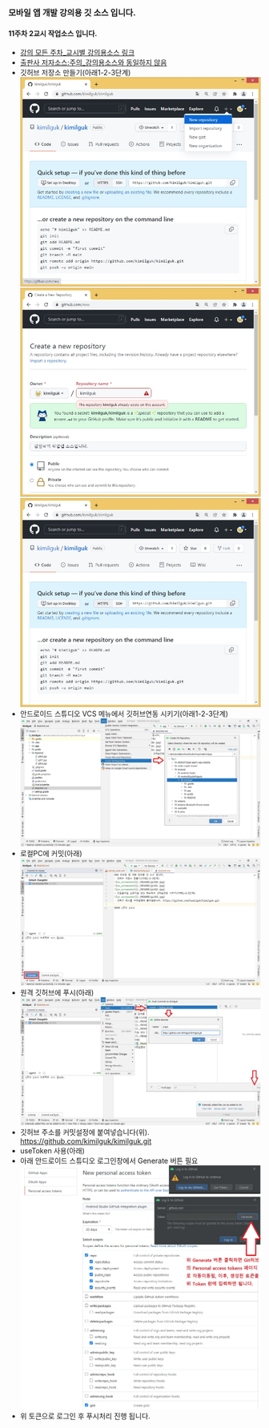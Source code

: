 ### 모바일 앱 개발 강의용 깃 소스 입니다.
#### 11주차 2교시 작업소스 입니다.
- [강의 모든 주차_교시별 강의용소스 링크](https://github.com/kimilguk/kimilguk/branches/all)
- [출판사 저자소스:주의_강의용소스와 동일하지 않음](https://github.com/mike-jung/DoItAndroidRev8)
- 깃허브 저장소 만들기(아래1-2-3단계)
![ex_screenshot](./README/git00.jpg)
![ex_screenshot](./README/git01.jpg)
![ex_screenshot](./README/git02.jpg)
- 안드로이드 스튜디오 VCS 메뉴에서 깃허브연동 시키기(아래1-2-3단계)
![ex_screenshot](./README/git03.jpg)
- 로컬PC에 커밋(아래)
![ex_screenshot](./README/git04.jpg)
- 원격 깃허브에 푸시(아래)
![ex_screenshot](./README/git05.jpg)
- 깃허브 주소를 커밋설정에 붙여넣습니다(위). https://github.com/kimilguk/kimilguk.git
- useToken 사용(아래)
- 아래 안드로이드 스튜디오 로그인창에서 Generate 버튼 필요
![ex_screenshot](./README/git06.jpg)
- 위 토큰으로 로그인 후 푸시처리 진행 됩니다.